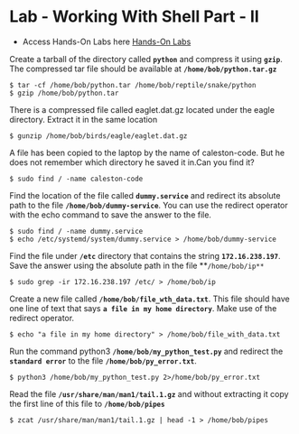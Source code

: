 # Lab - Working With Shell Part - II

- Access Hands-On Labs here [Hands-On Labs](https://kodekloud.com/topic/lab-working-with-shell-ii/)

Create a tarball of the directory called **`python`** and compress it using **`gzip`**. The compressed tar file should be available at **`/home/bob/python.tar.gz`**
```
$ tar -cf /home/bob/python.tar /home/bob/reptile/snake/python
$ gzip /home/bob/python.tar
```

There is a compressed file called eaglet.dat.gz located under the eagle directory. Extract it in the same location
```
$ gunzip /home/bob/birds/eagle/eaglet.dat.gz
```

A file has been copied to the laptop by the name of caleston-code. But he does not remember which directory he saved it in.Can you find it?
```
$ sudo find / -name caleston-code
```

Find the location of the file called **`dummy.service`** and redirect its absolute path to the file **`/home/bob/dummy-service`**. You can use the redirect operator with the echo command to save the answer to the file.
```
$ sudo find / -name dummy.service
$ echo /etc/systemd/system/dummy.service > /home/bob/dummy-service 
```

Find the file under **`/etc`** directory that contains the string **`172.16.238.197`**. Save the answer using the absolute path in the file **`/home/bob/ip**`
```
$ sudo grep -ir 172.16.238.197 /etc/ > /home/bob/ip
```

Create a new file called **`/home/bob/file_wth_data.txt`**. This file should have one line of text that says **`a file in my home directory`**. Make use of the redirect operator.
```
$ echo "a file in my home directory" > /home/bob/file_with_data.txt
```

Run the command python3 **`/home/bob/my_python_test.py`** and redirect the **`standard error`** to the file **`/home/bob/py_error.txt`**.
```
$ python3 /home/bob/my_python_test.py 2>/home/bob/py_error.txt
```

Read the file **`/usr/share/man/man1/tail.1.gz`** and without extracting it copy the first line of this file to **`/home/bob/pipes`**
```
$ zcat /usr/share/man/man1/tail.1.gz | head -1 > /home/bob/pipes
```

